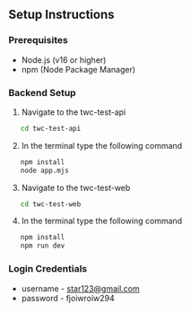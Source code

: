 ## Setup Instructions

### Prerequisites
- Node.js (v16 or higher)
- npm (Node Package Manager)

### Backend Setup
1. Navigate to the twc-test-api
```bash
   cd twc-test-api
```

2. In the terminal type the following command
```bash
   npm install
   node app.mjs
```

3. Navigate to the twc-test-web
```bash
   cd twc-test-web
```

4. In the terminal type the following command
```bash
   npm install
   npm run dev
```
### Login Credentials
- username - star123@gmail.com
- password - fjoiwroiw294
